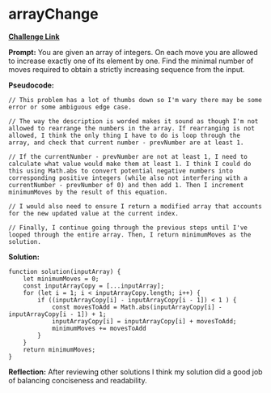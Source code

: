 # arrayChange

[**Challenge Link**](https://app.codesignal.com/arcade/intro/level-4/xvkRbxYkdHdHNCKjg)

**Prompt:** You are given an array of integers. On each move you are allowed to increase exactly one of its element by one. Find the minimal number of moves required to obtain a strictly increasing sequence from the input.

**Pseudocode:**

```
// This problem has a lot of thumbs down so I'm wary there may be some error or some ambiguous edge case.

// The way the description is worded makes it sound as though I'm not allowed to rearrange the numbers in the array. If rearranging is not allowed, I think the only thing I have to do is loop through the array, and check that current number - prevNumber are at least 1.

// If the currentNumber - prevNumber are not at least 1, I need to calculate what value would make them at least 1. I think I could do this using Math.abs to convert potential negative numbers into corresponding positive integers (while also not interfering with a currentNumber - prevNumber of 0) and then add 1. Then I increment minimumMoves by the result of this equation.

// I would also need to ensure I return a modified array that accounts for the new updated value at the current index.

// Finally, I continue going through the previous steps until I've looped through the entire array. Then, I return minimumMoves as the solution.
```

**Solution:**

```
function solution(inputArray) {
    let minimumMoves = 0;
    const inputArrayCopy = [...inputArray];
    for (let i = 1; i < inputArrayCopy.length; i++) {
        if ((inputArrayCopy[i] - inputArrayCopy[i - 1]) < 1 ) {
            const movesToAdd = Math.abs(inputArrayCopy[i] - inputArrayCopy[i - 1]) + 1;
            inputArrayCopy[i] = inputArrayCopy[i] + movesToAdd;
            minimumMoves += movesToAdd
        }
    }
    return minimumMoves;
}
```

**Reflection:** After reviewing other solutions I think my solution did a good job of balancing conciseness and readability.
